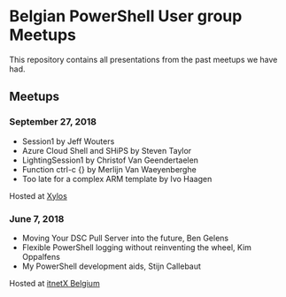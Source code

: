 # Belgian PowerShell User group Meetups



This repository contains all presentations from the past meetups we have had.

## Meetups

### September 27, 2018

* Session1 by Jeff Wouters
* Azure Cloud Shell and SHiPS by Steven Taylor
* LightingSession1 by Christof Van Geendertaelen
* Function ctrl-c {} by Merlijn Van Waeyenberghe
* Too late for a complex ARM template by Ivo Haagen

Hosted at [Xylos](https://www.xylos.com/)

### June 7, 2018

* Moving Your DSC Pull Server into the future, Ben Gelens
* Flexible PowerShell logging without reinventing the wheel, Kim Oppalfens
* My PowerShell development aids, Stijn Callebaut

Hosted at [itnetX Belgium](https://www.itnetx.be)